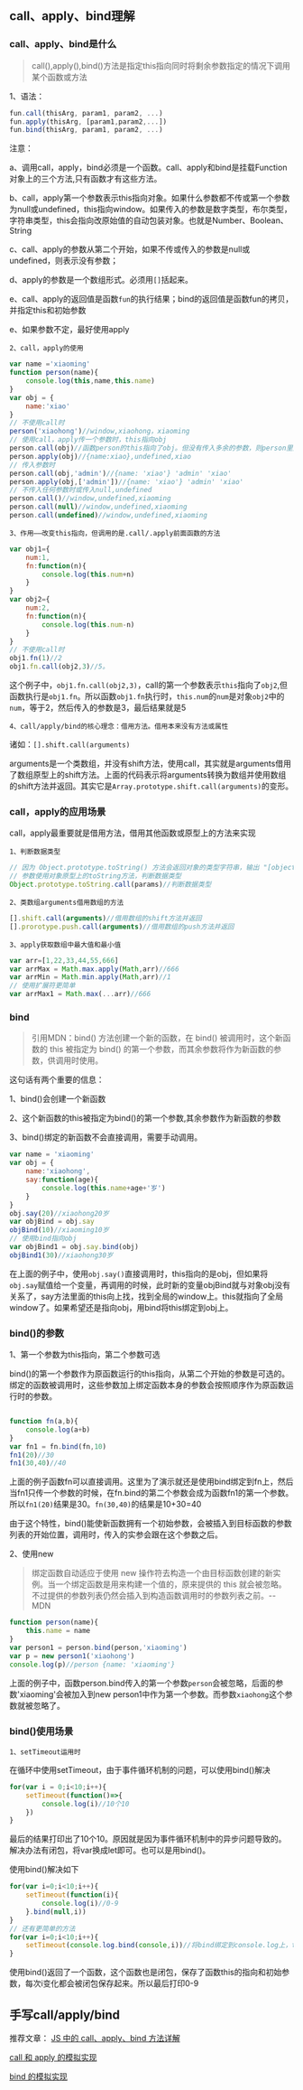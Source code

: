 ## call、apply、bind理解

### call、apply、bind是什么

> call(),apply(),bind()方法是指定this指向同时将剩余参数指定的情况下调用某个函数或方法

1、语法：

```js
fun.call(thisArg, param1, param2, ...)
fun.apply(thisArg, [param1,param2,...])
fun.bind(thisArg, param1, param2, ...)
```

注意：

a、调用call，apply，bind必须是一个函数。call、apply和bind是挂载Function对象上的三个方法,只有函数才有这些方法。

b、call，apply第一个参数表示this指向对象。如果什么参数都不传或第一个参数为null或undefined，this指向window。如果传入的参数是数字类型，布尔类型，字符串类型，this会指向改原始值的自动包装对象。也就是Number、Boolean、String

c、call、apply的参数从第二个开始，如果不传或传入的参数是null或undefined，则表示没有参数；

d、apply的参数是一个数组形式。必须用`[]`括起来。

e、call、apply的返回值是函数`fun`的执行结果；bind的返回值是函数fun的拷贝，并指定this和初始参数

e、如果参数不定，最好使用apply

`2、call，apply的使用`

```js
var name ='xiaoming'
function person(name){
    console.log(this,name,this.name)
}
var obj = {
    name:'xiao'
}
// 不使用call时
person('xiaohong')//window,xiaohong，xiaoming
// 使用call，apply传一个参数时，this指向obj
person.call(obj)//函数person的this指向了obj。但没有传入多余的参数，则person里形参为undefined。结果为：{name:xiao},undefined,xiao
person.apply(obj)//{name:xiao},undefined,xiao
// 传入参数时
person.call(obj,'admin')//{name: 'xiao'} 'admin' 'xiao'
person.apply(obj,['admin'])//{name: 'xiao'} 'admin' 'xiao'
// 不传入任何参数时或传入null,undefined
person.call()//window,undefined,xiaoming
person.call(null)//window,undefined,xiaoming
person.call(undefined)//window,undefined,xiaoming
```
`3、作用——改变this指向，但调用的是.call/.apply前面函数的方法`

```js
var obj1={
    num:1,
    fn:function(n){
        console.log(this.num+n)
    }
}
var obj2={
    num:2,
    fn:function(n){
        console.log(this.num-n)
    }
}
// 不使用call时
obj1.fn(1)//2
obj1.fn.call(obj2,3)//5。  
```
这个例子中，`obj1.fn.call(obj2,3)`，call的第一个参数表示`this`指向了`obj2`,但函数执行是`obj1.fn`。所以函数`obj1.fn`执行时，`this.num`的`num`是对象`obj2`中的`num`，等于2，然后传入的参数是3，最后结果就是5

`4、call/apply/bind的核心理念：借用方法。借用本来没有方法或属性`

诸如：`[].shift.call(arguments)`

arguments是一个类数组，并没有shift方法，使用call，其实就是arguments借用了数组原型上的shift方法。上面的代码表示将arguments转换为数组并使用数组的shift方法并返回。其实它是`Array.prototype.shift.call(arguments)`的变形。

### call，apply的应用场景

call，apply最重要就是借用方法，借用其他函数或原型上的方法来实现

`1、判断数据类型`

```js
// 因为 Object.prototype.toString() 方法会返回对象的类型字符串，输出 "[object Object]" 其中第二个 Object 是传入参数的构造函数。所以使用 call 就可以指定任意的值和结合 toString 将组成的构造函数类型返回来判断类型。
// 参数使用对象原型上的toString方法，判断数据类型
Object.prototype.toString.call(params)//判断数据类型
```

`2、类数组arguments借用数组的方法`

```js
[].shift.call(arguments)//借用数组的shift方法并返回
[].prorotype.push.call(arguments)//借用数组的push方法并返回
```

`3、apply获取数组中最大值和最小值`

```js
var arr=[1,22,33,44,55,666]
var arrMax = Math.max.apply(Math,arr)//666
var arrMin = Math.min.apply(Math,arr)//1
// 使用扩展符更简单
var arrMax1 = Math.max(...arr)//666
```
### bind

> 引用MDN：bind() 方法创建一个新的函数，在 bind() 被调用时，这个新函数的 this 被指定为 bind() 的第一个参数，而其余参数将作为新函数的参数，供调用时使用。

这句话有两个重要的信息：

1、bind()会创建一个新函数

2、这个新函数的this被指定为bind()的第一个参数,其余参数作为新函数的参数

3、bind()绑定的新函数不会直接调用，需要手动调用。

```js
var name = 'xiaoming'
var obj = {
    name:'xiaohong',
    say:function(age){
        console.log(this.name+age+'岁')
    }
}
obj.say(20)//xiaohong20岁
var objBind = obj.say
objBind(10)//xiaoming10岁
// 使用bind指向obj
var objBind1 = obj.say.bind(obj)
objBind1(30)//xiaohong30岁
```
在上面的例子中，使用`obj.say()`直接调用时，this指向的是obj，但如果将`obj.say`赋值给一个变量，再调用的时候，此时新的变量objBind就与对象obj没有关系了，say方法里面的this向上找，找到全局的window上。this就指向了全局window了。如果希望还是指向obj，用bind将this绑定到obj上。

### bind()的参数

1、第一个参数为this指向，第二个参数可选

bind()的第一个参数作为原函数运行的this指向，从第二个开始的参数是可选的。绑定的函数被调用时，这些参数加上绑定函数本身的参数会按照顺序作为原函数运行时的参数。

```js

function fn(a,b){
    console.log(a+b)
}
var fn1 = fn.bind(fn,10)
fn1(20)//30
fn1(30,40)//40
```
上面的例子函数fn可以直接调用。这里为了演示就还是使用bind绑定到fn上，然后当fn1只传一个参数的时候，在fn.bind的第二个参数会成为函数fn1的第一个参数。所以`fn1(20)`结果是30。`fn(30,40)`的结果是10+30=40

由于这个特性，bind()能使新函数拥有一个初始参数，会被插入到目标函数的参数列表的开始位置，调用时，传入的实参会跟在这个参数之后。

2、使用new

> 绑定函数自动适应于使用 new 操作符去构造一个由目标函数创建的新实例。当一个绑定函数是用来构建一个值的，原来提供的 this 就会被忽略。不过提供的参数列表仍然会插入到构造函数调用时的参数列表之前。--MDN

```js
function person(name){
    this.name = name
}
var person1 = person.bind(person,'xiaoming')
var p = new person1('xiaohong')
console.log(p)//person {name: 'xiaoming'}
```
上面的例子中，函数person.bind传入的第一个参数`person`会被忽略，后面的参数'xiaoming'会被加入到new person1中作为第一个参数。而参数`xiaohong`这个参数就被忽略了。 

### bind()使用场景

`1、setTimeout运用时`
 
在循环中使用setTimeout，由于事件循环机制的问题，可以使用bind()解决

```js
for(var i = 0;i<10;i++){
    setTimeout(function()=>{
        console.log(i)//10个10
    })
}
```
最后的结果打印出了10个10。原因就是因为事件循环机制中的异步问题导致的。解决办法有闭包，将var换成let即可。也可以是用bind()。

使用bind()解决如下
```js
for(var i=0;i<10;i++){
    setTimeout(function(i){
        console.log(i)//0-9
    }.bind(null,i))
}
// 还有更简单的方法
for(var i=0;i<10;i++){
    setTimeout(console.log.bind(console,i))//将bind绑定到console.log上，this指向console，每次输出i
}
```
使用bind()返回了一个函数，这个函数也是闭包，保存了函数this的指向和初始参数，每次i变化都会被闭包保存起来。所以最后打印0-9

## 手写call/apply/bind


推荐文章：
  [JS 中的 call、apply、bind 方法详解](https://segmentfault.com/a/1190000018270750)

  [call 和 apply 的模拟实现](https://github.com/mqyqingfeng/Blog/issues/11)
  
  [bind 的模拟实现](https://github.com/mqyqingfeng/Blog/issues/12)


